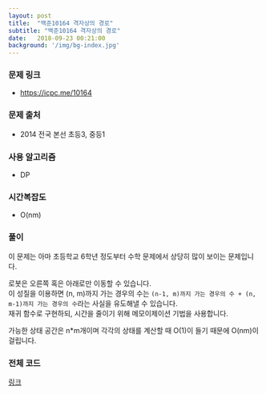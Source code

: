 ```yaml
---
layout: post
title:  "백준10164 격자상의 경로"
subtitle: "백준10164 격자상의 경로"
date:   2018-09-23 00:21:00
background: '/img/bg-index.jpg'
---
```


### 문제 링크
* https://icpc.me/10164

### 문제 출처
* 2014 전국 본선 초등3, 중등1

### 사용 알고리즘
* DP

### 시간복잡도
* O(nm)

### 풀이
이 문제는 아마 초등학교 6학년 정도부터 수학 문제에서 상당히 많이 보이는 문제입니다.

로봇은 오른쪽 혹은 아래로만 이동할 수 있습니다.<br>
이 성질을 이용하면 (n, m)까지 가는 경우의 수는 `(n-1, m)까지 가는 경우의 수 + (n, m-1)까지 가는 경우의 수`라는 사실을 유도해낼 수 있습니다.<br>
재귀 함수로 구현하되, 시간을 줄이기 위해 메모이제이션 기법을 사용합니다.<br>

가능한 상태 공간은 n*m개이며 각각의 상태를 계산할 때 O(1)이 들기 때문에 O(nm)이 걸립니다.

### 전체 코드
<a href = "https://github.com/justiceHui/BOJ/blob/master/KOI_Final/10164.cpp">링크</a>
